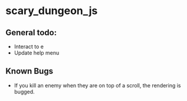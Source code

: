 # scary_dungeon_js

## General todo:
- Interact to e
- Update help menu

## Known Bugs
- If you kill an enemy when they are on top of a scroll, the rendering is bugged.